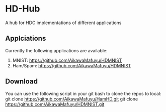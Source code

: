 # HD-Hub
A hub for HDC implementations of different applications

## Applciations
Currently the following applications are available:
1. MNIST: https://github.com/AikawaMafuyu/HDMNIST
2. Ham/Spam: https://github.com/AikawaMafuyu/HDMNIST

## Download
You can use the following script in your git bash to clone the repos to local:
    git clone https://github.com/AikawaMafuyu/HamHD.git
    git clone https://github.com/AikawaMafuyu/HDMNIST.git
